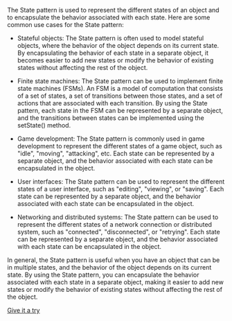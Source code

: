 The State pattern is used to represent the different states of an object and to encapsulate the behavior associated with each state. Here are some common use cases for the State pattern:

- Stateful objects: The State pattern is often used to model stateful objects, where the behavior of the object depends on its current state. By encapsulating the behavior of each state in a separate object, it becomes easier to add new states or modify the behavior of existing states without affecting the rest of the object.


- Finite state machines: The State pattern can be used to implement finite state machines (FSMs). An FSM is a model of computation that consists of a set of states, a set of transitions between those states, and a set of actions that are associated with each transition. By using the State pattern, each state in the FSM can be represented by a separate object, and the transitions between states can be implemented using the setState() method.


- Game development: The State pattern is commonly used in game development to represent the different states of a game object, such as "idle", "moving", "attacking", etc. Each state can be represented by a separate object, and the behavior associated with each state can be encapsulated in the object.


- User interfaces: The State pattern can be used to represent the different states of a user interface, such as "editing", "viewing", or "saving". Each state can be represented by a separate object, and the behavior associated with each state can be encapsulated in the object.


- Networking and distributed systems: The State pattern can be used to represent the different states of a network connection or distributed system, such as "connected", "disconnected", or "retrying". Each state can be represented by a separate object, and the behavior associated with each state can be encapsulated in the object.

In general, the State pattern is useful when you have an object that can be in multiple states, and the behavior of the object depends on its current state. By using the State pattern, you can encapsulate the behavior associated with each state in a separate object, making it easier to add new states or modify the behavior of existing states without affecting the rest of the object.

[Give it a try](./../../../../../../../test/java/io/barblin/patterns/behavioral/state/StateTest.java)